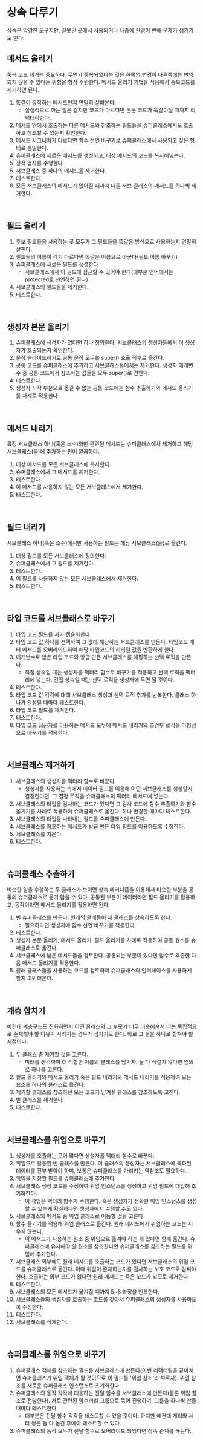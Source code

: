 # 상속 다루기

상속은 막강한 도구지만, 잘못된 곳에서 사용되거나 나중에 환경이 변해 문제가 생기기도 한다.

## 메서드 올리기

중복 코드 제거는 중요하다. 무언가 중복되었다는 것은 한쪽의 변경이 다른쪽에는 반영되지 않을 수 있다는 위험을 항상 수반한다. 메서드 올리기 기법을 적용해서 중복코드를 제거하면 된다.

1. 똑같이 동작하는 메서드인지 면밀히 살펴본다.
   - 실질적으로 하는 일은 같지만 코드가 다르다면 본문 코드가 똑같아질 때까지 리팩터링한다.
2. 메서드 안에서 호출하는 다른 메서드와 참조하는 필드들을 슈퍼클래스에서도 호출하고 참조할 수 있는지 확인한다.
3. 메서드 시그니처가 다르다면 함수 선언 바꾸기로 슈퍼클래스에서 사용되고 싶은 형태로 통일한다.
4. 슈퍼클래스에 새로운 메서드를 생성하고, 대상 메서드의 코드를 복사해넣는다.
5. 정적 검사를 수행한다.
6. 서브클래스 중 하나의 메서드를 제거한다.
7. 테스트한다.
8. 모든 서브클래스의 메서드가 없어질 때까지 다른 서브 클래스의 메서드를 하나씩 제거한다.

<br />

## 필드 올리기

1. 후보 필드들을 사용하는 곳 모두가 그 필드들을 똑같은 방식으로 사용하는지 면밀히 살핀다.
2. 필드들의 이름이 각기 다르다면 똑같은 이름으로 바꾼다(필드 이름 바꾸기)
3. 슈퍼클래스에 새로운 필드를 생성한다.
   - 서브클래스에서 이 필드에 접근할 수 있어야 한다(대부분 언어에서는 protected로 선언하면 된다)
4. 서브클래스의 필드들을 제거한다.
5. 테스트한다.

<br />

## 생성자 본문 올리기

1. 슈퍼클래스에 생성자가 없다면 하나 정의한다. 서브클래스의 생성자들에서 이 생성자가 호출되는지 확인한다.
2. 문장 슬라이드하기로 공통 문장 모두를 super() 호출 직후로 옮긴다.
3. 공통 코드를 슈퍼클래스에 추가하고 서브클래스들에서는 제거한다. 생성자 매개변수 중 공통 코드에서 참조하는 값들을 모두 super()로 건넨다.
4. 테스트한다.
5. 생성자 시작 부분으로 옮길 수 없는 공통 코드에는 함수 추출하기와 메서드 올리기를 차례로 적용한다.

<br />

## 메서드 내리기

특정 서브클래스 하나(혹은 소수)와만 관련된 메서드는 슈퍼클래스에서 제거하고 해당 서브클래스(들)에 추가하는 편이 깔끔하다.

1. 대상 메서드를 모든 서브클래스에 복사한다.
2. 슈퍼클래스에서 그 메서드를 제거한다.
3. 테스트한다.
4. 이 메서드를 사용하지 않는 모든 서브클래스에서 제거한다.
5. 테스트한다.

<br />

## 필드 내리기

서브클래스 하나(혹은 소수)에서만 사용하는 필드는 해당 서브클래스(들)로 옮긴다.

1. 대상 필드를 모든 서브클래스에 정의한다.
2. 슈퍼클래스에서 그 필드를 제거한다.
3. 테스트한다.
4. 이 필드를 사용하지 않는 모든 서브클래스에서 제거한다.
5. 테스트한다.

<br />

## 타입 코드를 서브클래스로 바꾸기

1. 타입 코드 필드를 자가 캡슐화한다.
2. 타입 코드 값 하나를 선택하여 그 값에 해당하는 서브클래스를 만든다. 타입코드 게터 메서드를 오버라이드하여 해당 타입코드의 리터럴 값을 반환하게 한다.
3. 매개변수로 받은 타입 코드와 방금 만든 서브클래스를 매핑하는 선택 로직을 만든다.
   - 직접 상속일 때는 생성자를 팩터리 함수로 바꾸기를 적용하고 선택 로직을 팩터리에 넣는다. 간접 상속일 때는 선택 로직을 생성자에 두면 될 것이다.
4. 테스트한다.
5. 타입 코드 값 각각에 대해 서브클래스 생성과 선택 로직 추가를 반복한다. 클래스 하나가 완성될 때마다 테스트한다.
6. 타입 코드 필드를 제거한다.
7. 테스트한다.
8. 타입 코드 접근자를 이용하는 메서드 모두에 메서드 내리기와 조건부 로직을 다형성으로 바꾸기를 적용한다.

<br />

## 서브클래스 제거하기

1. 서브클래스의 생성자를 팩터리 함수로 바꾼다.
   - 생성자를 사용하는 측에서 데이터 필드를 이용해 어떤 서브클래스를 생성할지 결정한다면, 그 결정 로직을 슈퍼클래스의 팩터리 메서드에 넣는다.
2. 서브클래스의 타입을 검사하는 코드가 있다면 그 검사 코드에 함수 추출하기와 함수 옮기기를 차례로 적용하여 슈퍼클래스로 옮긴다. 하나 변경할 때마다 테스트한다.
3. 서브클래스의 타입을 나타내는 필드를 슈퍼클래스에 만든다.
4. 서브클래스를 참조하는 메서드가 방금 만든 타입 필드를 이용하도록 수정한다.
5. 서브클래스를 지운다.
6. 테스트한다.

<br />

## 슈퍼클래스 추출하기

비슷한 일을 수행하는 두 클래스가 보이면 상속 메커니즘을 이용해서 비슷한 부분을 공통의 슈퍼클래스로 옮겨 담을 수 있다. 공통된 부분이 데이터라면 필드 올리기를 활용하고, 동작이라면 메서드 올리기를 활용하면 된다.

1. 빈 슈퍼클래스를 만든다. 원래의 클래들이 새 클래스를 상속하도록 한다.
   - 필요하다면 생성자에 함수 선언 바꾸기를 적용한다.
2. 테스트한다.
3. 생성자 본문 올리기, 메서드 올리기, 필드 올리기를 차례로 적용하여 공통 원소를 슈퍼클래스로 옮긴다.
4. 서브클래스에 남은 메서드들을 검토한다. 공통되는 부분이 있다면 함수로 추출한 다음 메서드 올리기를 적용한다.
5. 원래 클래스들을 사용하는 코드를 검토하여 슈퍼클래스의 인터페이스를 사용하게 할지 고민해본다.

<br />

## 계층 합치기

예컨대 계층구조도 진화하면서 어떤 클래스와 그 부모가 너무 비슷해져서 더는 독립적으로 존재해야 할 이유가 사라지는 경우가 생기기도 한다. 바로 그 둘을 하나로 합쳐야 할 시점이다.

1. 두 클래스 중 제거할 것을 고른다.
   - 미래를 생각하여 더 적합한 이름의 클래스를 남기자. 둘 다 적절치 않다면 임의로 하나를 고른다.
2. 필드 올리기와 메서드 올리기 혹은 필드 내리기와 메서드 내리기를 적용하여 모든 요소를 하나의 클래스로 옮긴다.
3. 제거할 클래스를 참조하던 모든 코드가 남겨질 클래스를 참조하도록 고친다.
4. 빈 클래스를 제거한다.
5. 테스트한다.

<br />

## 서브클래스를 위임으로 바꾸기

1. 생성자를 호출하는 곳이 많다면 생성자를 팩터리 함수로 바꾼다.
2. 위임으로 활용할 빈 클래스를 만든다. 이 클래스의 생성자는 서브클래스에 특화된 데이터를 전부 받아야 하며, 보통은 슈퍼클래스를 가리키는 역참조도 필요하다.
3. 위임을 저장할 필드를 슈퍼클래스에 추가한다.
4. 서브클래스 생성 코드를 수정하여 위임 인스턴스를 생성하고 위임 필드에 대입해 초기화한다.
   - 이 작업은 팩터리 함수가 수행한다. 혹은 생성자가 정확한 위임 인스턴스를 생성할 수 있는게 확실하다면 생성자에서 수행할 수도 있다.
5. 서브클래스의 메서드 중 위임 클래스로 이동할 것을 고른다
6. 함수 옮기기를 적용해 위임 클래스로 옮긴다. 원래 메서드에서 위임하는 코드는 지우지 않는다.
   - 이 메서드가 사용하는 원소 중 위임으로 옮겨야 하는 게 있다면 함께 옮긴다. 슈퍼클래스에 유지해야 할 원소를 참조한다면 슈퍼클래스를 참조하는 필드를 위임에 추가한다.
7. 서브클래스 외부에도 원래 메서드를 호출하는 코드가 있다면 서브클래스의 위임 코드를 슈퍼클래스로 옮긴다. 이때 위임이 존재하는지를 검사하는 보호 코드로 감싸야 한다. 호출하는 외부 코드가 없다면 원래 메서드는 죽은 코드가 되므로 제거한다
8. 테스트한다.
9. 서브클래스의 모든 메서드가 옮겨질 때까지 5~8 과정을 반복한다.
10. 서브클래스들의 생성자를 호출하는 코드를 찾아서 슈퍼클래스의 생성자를 사용하도록 수정한다.
11. 테스트한다.
12. 서브클래스를 삭제한다.

<br />

## 슈퍼클래스를 위임으로 바꾸기

1. 슈퍼클래스 객체를 참조하는 필드를 서브클래스에 만든다(이번 리팩터링을 끝마치면 슈퍼클래스가 위임 객체가 될 것이므로 이 필드를 '위임 참조'라 부르자). 위임 참조를 새로운 슈퍼클래스 인스턴스로 초기화한다.
2. 슈퍼클래스의 동작 각각에 대응하는 전달 함수를 서브클래스에 만든다(물론 위임 참조로 전달한다). 서로 관련된 함수끼리 그룹으로 묶어 진행하며, 그룹을 하나씩 만들 때마다 테스트한다.
   - 대부분은 전달 함수 각각을 테스트할 수 있을 것이다. 하지만 예컨대 게터와 세터 쌍은 둘 다 옮긴 후에야 테스트할 수 있다.
3. 슈퍼클래스의 동작 모두가 전달 함수로 오버라이드 되었다면 상속 관계를 끊는다.
